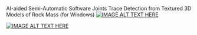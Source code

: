 AI-aided Semi-Automatic Software Joints Trace Detection from Textured 3D Models of Rock Mass (for Windows)
[![IMAGE ALT TEXT HERE](https://img.youtube.com/vi/z17X-mmcLMc/0.jpg)](https://youtu.be/z17X-mmcLMc?si=3uEcX9yrGh2EXojt)

[![IMAGE ALT TEXT HERE](https://img.youtube.com/vi/5OPgElqeWcU/0.jpg)](https://youtu.be/5OPgElqeWcU?si=exoOvA6CcoJF3u0b)
